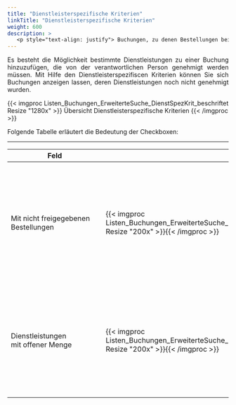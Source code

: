 ```yaml
---
title: "Dienstleisterspezifische Kriterien"
linkTitle: "Dienstleisterspezifische Kriterien"
weight: 600
description: >
   <p style="text-align: justify"> Buchungen, zu denen Bestellungen bei einem Dienstleister noch nicht freigegeben wurden oder die Menge noch nicht spezifiziert wurde. </p>
---
```

<p style="text-align: justify"> Es besteht die Möglichkeit bestimmte Dienstleistungen zu einer Buchung hinzuzufügen, die von der verantwortlichen Person genehmigt werden müssen. Mit Hilfe den Dienstleisterspezifiscen Kriterien können Sie sich Buchungen anzeigen lassen, deren Dienstleistungen noch nicht genehmigt wurden. </p>

{{< imgproc Listen_Buchungen_ErweiterteSuche_DienstSpezKrit_beschriftet Resize "1280x" >}}
Übersicht Dienstleisterspezifische Kriterien
{{< /imgproc >}}

Folgende Tabelle erläutert die Bedeutung der Checkboxen:

---
|<div style="width:200px">Feld</div>|<div style="width:200px"></div>|Funkion|
|---|---|---|
|Mit nicht freigegebenen </br> Bestellungen|{{< imgproc Listen_Buchungen_ErweiterteSuche_DienstSpezKrit_xfreiBest Resize "200x" >}}{{< /imgproc >}}|<p style="text-align: justify"> Um sich alle Buchungen anzeigen zu lassen, bei denen die bestellten Dienstleistungen noch nicht freigegeben wurden, aktivieren Sie diese Checkbox. </p>|
|Dienstleistungen </br> mit offener Menge|{{< imgproc Listen_Buchungen_ErweiterteSuche_DienstSpezKrit_offeneMenge Resize "200x" >}}{{< /imgproc >}}|<p style="text-align: justify"> Um sich alle Buchungen anzeigen zu lassen, bei denen die Menge/Größe der Bestellung noch nicht festgelegt ist, aktivieren Sie diese Checkbox. </p>|